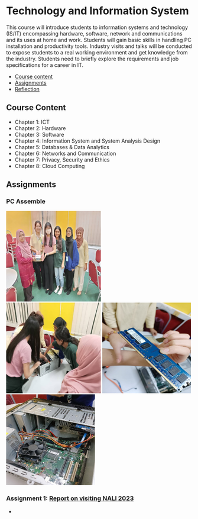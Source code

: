 # Technology and Information System
This course will introduce students to information systems and technology (IS/IT) encompassing hardware, software, network and communications and its uses at home and work. Students will gain basic skills in handling PC installation and productivity tools. Industry visits and talks will be conducted to expose students to a real working environment and get knowledge from the industry. Students need to briefly explore the requirements and job specifications for a career in IT.

- [Course content](#course-content)
- [Assignments](#assignments)
- [Reflection](#reflection)

## Course Content
- Chapter 1: ICT
- Chapter 2: Hardware
- Chapter 3: Software
- Chapter 4: Information System and System Analysis Design
- Chapter 5: Databases & Data Analytics
- Chapter 6: Networks and Communication
- Chapter 7: Privacy, Security and Ethics
- Chapter 8: Cloud Computing

## Assignments 
### PC Assemble 
<p float="left">
<img src="photo_2024-01-18_21-42-03.jpg" alt="pc-assemble-1" width="256" height="245"/>
<img src="photo_2024-01-18_21-42-18.jpg" alt="pc-assemble-2" width="256" height="245"/>
<img src="photo_2024-01-18_21-42-22.jpg" width="240" height="245"/>
<img src="photo_2024-01-18_21-42-25.jpg" width="240" height="245"/>
<p>

### Assignment 1: [Report on visiting NALI 2023](https://github.com/xr-lim/Technology-and-Information-System-SECP1513-/blob/main/Assignment%201.pdf)
- 
